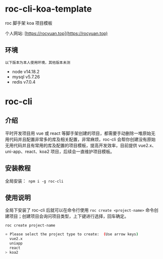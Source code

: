 # roc-cli-koa-template

roc 脚手架 koa 项目模板

个人网站: [https://rocyuan.top](https://rocyuan.top)

## 环境

`以下版本为本人使用环境，其他版本未测`

- node v14.18.2
- mysql v5.7.26
- redis v7.0.4

# roc-cli

## 介绍

平时开发项目用 vue 或 react 等脚手架创建的项目，都需要手动删除一堆原始无用代码并且配置非常多的库及相关配置，非常麻烦，roc-cli 会帮你创建没有原始无用代码并且有常用的库及配置的项目模板，提高开发效率，目前提供 vue2.x、uni-app、react、koa2 项目，后续会一直维护项目模板。

## 安装教程

全局安装：` npm i -g roc-cli`

## 使用说明

全局下安装了 roc-cli 后就可以在命令行使用 `roc create <project-name>` 命令创建项目；创建项目会询问项目类型，上下键进行选择，回车确定。

```bash
roc create project-name

⭐ Please select the project type to create:  (Use arrow keys)
  vue2.x
  uniapp
  react
> koa2
```
